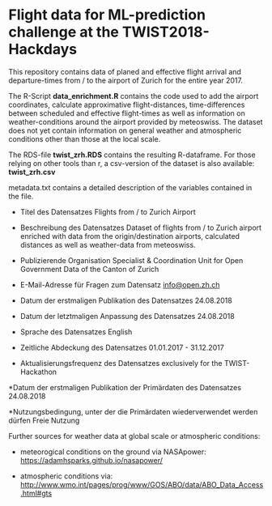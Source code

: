 # Flight data for ML-prediction challenge at the TWIST2018-Hackdays

This repository contains data of planed and effective flight arrival and departure-times from / to the airport of Zurich for the entire year 2017. 

The R-Script **data_enrichment.R** contains the code used to add the airport coordinates, calculate approximative flight-distances, time-differences between scheduled and effective flight-times as well as information on weather-conditions around the airport provided by meteoswiss. The dataset does not yet contain information on general weather and atmospheric conditions other than those at the local scale. 

The RDS-file **twist_zrh.RDS** contains the resulting R-dataframe. For those relying on other tools than r, a csv-version of the dataset is also available: **twist_zrh.csv**

metadata.txt contains a detailed description of the variables contained in the file. 

- Titel des Datensatzes	Flights from / to Zurich Airport
- Beschreibung des Datensatzes	Dataset of flights from / to Zurich airport enriched with data from the origin/destination airports, calculated distances as well as weather-data from meteoswiss.
- Publizierende Organisation	Specialist & Coordination Unit for Open Government Data of the Canton of Zurich
- E-Mail-Adresse für Fragen zum Datensatz	info@open.zh.ch
	
- Datum der erstmaligen Publikation des Datensatzes	24.08.2018
- Datum der letztmaligen Anpassung des Datensatzes	24.08.2018
- Sprache des Datensatzes	English
		
- Zeitliche Abdeckung des Datensatzes	01.01.2017 - 31.12.2017
- Aktualisierungsfrequenz des Datensatzes	exclusively for the TWIST-Hackathon
	
	
*Datum der erstmaligen Publikation der Primärdaten des Datensatzes	24.08.2018
	
*Nutzungsbedingung, unter der die Primärdaten wiederverwendet werden dürfen	Freie Nutzung

Further sources for weather data at global scale or atmospheric conditions:

- meteorogical conditions on the ground via NASApower: https://adamhsparks.github.io/nasapower/

- atmospheric conditions via: http://www.wmo.int/pages/prog/www/GOS/ABO/data/ABO_Data_Access.html#gts
